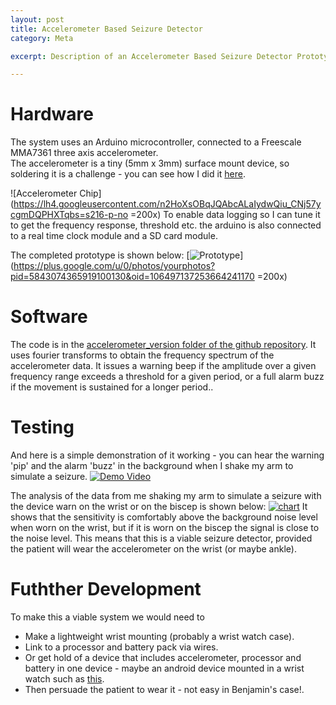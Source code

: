 ```yaml
---
layout: post
title: Accelerometer Based Seizure Detector
category: Meta

excerpt: Description of an Accelerometer Based Seizure Detector Prototype.

---
```


# Hardware
The system uses an Arduino microcontroller, connected to a Freescale MMA7361 three axis accelerometer.   
The accelerometer is a tiny (5mm x 3mm) surface mount device, so soldering it is a challenge - you can see how I did it [here](http://nerdytoad.blogspot.co.uk/2013/02/soldering-onto-surface-mount-ics.html).

![Accelerometer Chip](https://lh4.googleusercontent.com/n2HoXsOBqJQAbcALaIydwQiu_CNj57ycgmDQPHXTqbs=s216-p-no =200x)
To enable data logging so I can tune it to get the frequency response, threshold etc. the arduino is also connected to a real time clock module and a SD card module.

The completed prototype is shown below:
[![Prototype](https://lh5.googleusercontent.com/Cu5eJ3uqflvnI4a-aiFnALWesHUGRBbf5M2B8ivMoGY=s216-p-no)](https://plus.google.com/u/0/photos/yourphotos?pid=5843074365919100130&oid=106497137253664241170 =200x)

# Software
The code is in the [accelerometer_version folder of the github repository](https://github.com/jones139/OpenSeizureDetector/tree/master/accelerometer_version).
It uses fourier transforms to obtain the frequency spectrum of the accelerometer data.  It issues a warning beep if the amplitude over a given frequency range exceeds a threshold for a given period, or a full alarm buzz if the movement is sustained for a longer period..

# Testing
And here is a simple demonstration of it working - you can hear the warning 'pip' and the alarm 'buzz' in the background when I shake my arm to simulate a seizure. 
[![Demo Video](https://lh3.googleusercontent.com/e9RF1-CexlMlUvNHQBvaK8PIdPpEoiF5q_8MGxw_aaQ=s216-p-no)](https://plus.google.com/u/0/photos/yourphotos?pid=5843066251226050578&oid=106497137253664241170)

The analysis of the data from me shaking my arm to simulate a seizure with the device warn on the wrist or on the biscep is shown below:
[![chart](https://lh4.googleusercontent.com/8J4-USZfbs1DFzxRUbRSvSEd93HSY_LM13jhw3tfxbk=s216-p-no)](https://lh4.googleusercontent.com/8J4-USZfbs1DFzxRUbRSvSEd93HSY_LM13jhw3tfxbk=s216-p-no)
It shows that the sensitivity is comfortably above the background noise level when worn on the wrist, but if it is worn on the biscep the signal is close to the noise level.   This means that this is a viable seizure detector, provided the patient will wear the accelerometer on the wrist (or maybe ankle).

# Futhther Development
To make this a viable system we would need to

* Make a lightweight wrist mounting (probably a wrist watch case).
* Link to a processor and battery pack via wires.
* Or get hold of a device that includes accelerometer, processor and battery in one device - maybe an android device mounted in a wrist watch such as [this](http://www.ebay.co.uk/itm/NEW-White-Z1-Android-Wrist-Watch-Mobile-Phone-WiFi-GPS-2-0-TFT-Touch-Screen-8GB-/151055243441).
* Then persuade the patient to wear it - not easy in Benjamin's case!.


